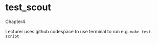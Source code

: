 # test_scout
Chapter4

Lecturer uses github codespace to use terminal to run e.g. ```make test-script```
